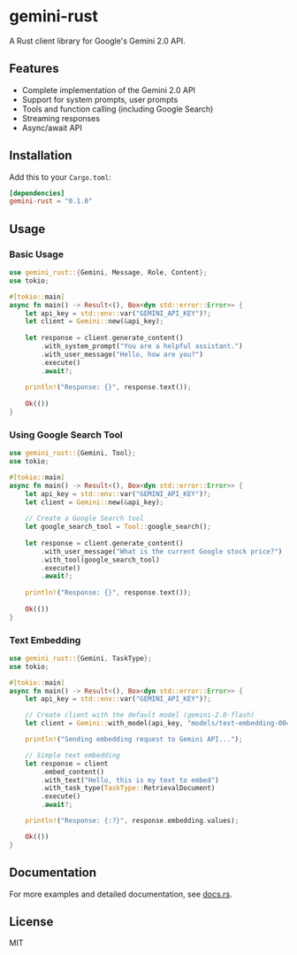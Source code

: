 # gemini-rust

A Rust client library for Google's Gemini 2.0 API.

## Features

- Complete implementation of the Gemini 2.0 API
- Support for system prompts, user prompts
- Tools and function calling (including Google Search)
- Streaming responses
- Async/await API

## Installation

Add this to your `Cargo.toml`:

```toml
[dependencies]
gemini-rust = "0.1.0"
```

## Usage

### Basic Usage

```rust
use gemini_rust::{Gemini, Message, Role, Content};
use tokio;

#[tokio::main]
async fn main() -> Result<(), Box<dyn std::error::Error>> {
    let api_key = std::env::var("GEMINI_API_KEY")?;
    let client = Gemini::new(&api_key);
    
    let response = client.generate_content()
        .with_system_prompt("You are a helpful assistant.")
        .with_user_message("Hello, how are you?")
        .execute()
        .await?;
    
    println!("Response: {}", response.text());
    
    Ok(())
}
```

### Using Google Search Tool

```rust
use gemini_rust::{Gemini, Tool};
use tokio;

#[tokio::main]
async fn main() -> Result<(), Box<dyn std::error::Error>> {
    let api_key = std::env::var("GEMINI_API_KEY")?;
    let client = Gemini::new(&api_key);
    
    // Create a Google Search tool
    let google_search_tool = Tool::google_search();
    
    let response = client.generate_content()
        .with_user_message("What is the current Google stock price?")
        .with_tool(google_search_tool)
        .execute()
        .await?;
    
    println!("Response: {}", response.text());
    
    Ok(())
}
```

### Text Embedding

```rust
use gemini_rust::{Gemini, TaskType};
use tokio;

#[tokio::main]
async fn main() -> Result<(), Box<dyn std::error::Error>> {    
    let api_key = std::env::var("GEMINI_API_KEY")?;

    // Create client with the default model (gemini-2.0-flash)
    let client = Gemini::with_model(api_key, "models/text-embedding-004".to_string());

    println!("Sending embedding request to Gemini API...");

    // Simple text embedding
    let response = client
        .embed_content()
        .with_text("Hello, this is my text to embed")
        .with_task_type(TaskType::RetrievalDocument)
        .execute()
        .await?;

    println!("Response: {:?}", response.embedding.values);

    Ok(())
}
```

## Documentation

For more examples and detailed documentation, see [docs.rs](https://docs.rs/gemini-rust).

## License

MIT